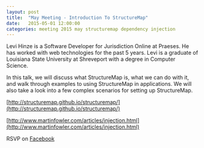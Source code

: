 ```yaml
---
layout: post
title:  "May Meeting - Introduction To StructureMap"
date:   2015-05-01 12:00:00
categories: meeting 2015 may structuremap dependency injection
---
```

Levi Hinze is a Software Developer for Jurisdiction Online at Praeses. He has worked with web technologies for the past 5 years. Levi is a graduate of Louisiana State University at Shreveport with a degree in Computer Science.

In this talk, we will discuss what StructureMap is, what we can do with it, and walk through examples to using StructureMap in applications. We will also take a look into a few complex scenarios for setting up StructureMap.

[http://structuremap.github.io/structuremap/](http://structuremap.github.io/structuremap/)

[http://www.martinfowler.com/articles/injection.html](http://www.martinfowler.com/articles/injection.html)

RSVP on [Facebook](https://www.facebook.com/events/590079447761571/)